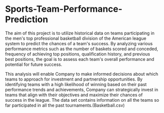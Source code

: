 # Sports-Team-Performance-Prediction

The aim of this project is to utilize historical data on teams participating in the men's top professional basketball division of the American league system to predict the chances of a team's success. By analyzing various performance metrics such as the number of baskets scored and conceded, frequency of achieving top positions, qualification history, and previous best positions, the goal is to assess each team's overall performance and potential for future success.

This analysis will enable Company to make informed decisions about which teams to approach for investment and partnership opportunities. By identifying teams with a high likelihood of winning based on their past performance trends and achievements, Company can strategically invest in teams that align with their objectives and maximize their chances of success in the league.
The data set contains information on all the teams so far participated in all the past tournaments.(Basketball.csv)
